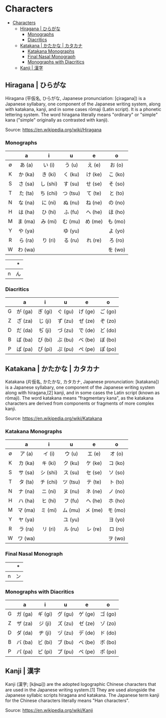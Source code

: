 # Characters

- [Characters](#characters)
  - [Hiragana | ひらがな](#hiragana--%E3%81%B2%E3%82%89%E3%81%8C%E3%81%AA)
    - [Monographs](#monographs)
    - [Diacritics](#diacritics)
  - [Katakana | かたかな | カタカナ](#katakana--%E3%81%8B%E3%81%9F%E3%81%8B%E3%81%AA--%E3%82%AB%E3%82%BF%E3%82%AB%E3%83%8A)
    - [Katakana Monographs](#katakana-monographs)
    - [Final Nasal Monograph](#final-nasal-monograph)
    - [Monographs with Diacritics](#monographs-with-diacritics)
  - [Kanji | 漢字](#kanji--%E6%BC%A2%E5%AD%97)

## Hiragana | ひらがな

Hiragana (平仮名, ひらがな, Japanese pronunciation: [çiɾaɡana]) is a Japanese syllabary, one component of the Japanese writing system, along with katakana, kanji, and in some cases rōmaji (Latin script). It is a phonetic lettering system. The word hiragana literally means "ordinary" or "simple" kana ("simple" originally as contrasted with kanji).

Source: <https://en.wikipedia.org/wiki/Hiragana>

### Monographs

| | a | i | u | e | o |
|:---:|:---:|:---:|:---:|:---:|:---:|
| ∅ | あ (a) | い (i) | う (u) | え (e) | お (o) |
| K | か (ka) | き (ki) | く (ku) | け (ke) | こ (ko) |
| S | さ (sa) | し (shi) | す (su) | せ (se) | そ (so) |
| T | た (ta) | ち (chi) | つ (tsu) | て (te) | と (to) |
| N | な (na) | に (ni) | ぬ (nu) | ね (ne) | の (no) |
| H | は (ha) | ひ (hi) | ふ (fu) | へ (he) | ほ (ho) |
| M | ま (ma) | み (mi) | む (mu) | め (me) | も (mo) |
| Y | や (ya) |  | ゆ (yu) |  | よ (yo) |
| R | ら (ra) | り (ri) | る (ru) | れ (re) | ろ (ro) |
| W | わ (wa) |  |  |  | を (wo) |

| | * |
|:---:|:---:|
| n | ん |

### Diacritics

| | a | i | u | e | o |
|:---:|:---:|:---:|:---:|:---:|:---:|
| G | が (ga) | ぎ (gi) | ぐ (gu) | げ (ge) | ご (go) |
| Z | ざ (za) | じ (ji) | ず (zu) | ぜ (ze) | ぞ (zo) |
| D | だ (da) | ぢ (ji) | づ (zu) | で (de) | ど (do) |
| B | ば (ba) | び (bi) | ぶ (bu) | べ (be) | ぼ (bo) |
| P | ぱ (pa) | ぴ (pi) | ぷ (pu) | ぺ (pe) | ぽ (po) |

## Katakana | かたかな | カタカナ

Katakana (片仮名, かたかな, カタカナ, Japanese pronunciation: [katakana]) is a Japanese syllabary, one component of the Japanese writing system along with hiragana,[2] kanji, and in some cases the Latin script (known as rōmaji). The word katakana means "fragmentary kana", as the katakana characters are derived from components or fragments of more complex kanji.

Source: <https://en.wikipedia.org/wiki/Katakana>

### Katakana Monographs

| | a | i | u | e | o |
|:---:|:---:|:---:|:---:|:---:|:---:|
| ∅ | ア (a) | イ (i) | ウ (u) | エ (e) | オ (o) |
| K | カ (ka) | キ (ki) | ク (ku) | ケ (ke) | コ (ko) |
| S | サ (sa) | シ (shi) | ス (su) | セ (se) | ソ (so) |
| T | タ (ta) | チ (chi) | ツ (tsu) | テ (te) | ト (to) |
| N | ナ (na) | ニ (ni) | ヌ (nu) | ネ (ne) | ノ (no) |
| H | ハ (ha) | ヒ (hi) | フ (fu) | ヘ (he) | ホ (ho) |
| M | マ (ma) | ミ (mi) | ム (mu) | メ (me) | モ (mo) |
| Y | ヤ (ya) |  | ユ (yu) |  | ヨ (yo) |
| R | ラ (ra) | リ (ri) | ル (ru) | レ (re) | ロ (ro) |
| W | ワ (wa) |  |  |  | ヲ (wo) |

### Final Nasal Monograph

| | * |
|:---:|:---:|
| n | ン |

### Monographs with Diacritics

| | a | i | u | e | o |
|:---:|:---:|:---:|:---:|:---:|:---:|
| G | ガ (ga) | ギ (gi) | グ (gu) | ゲ (ge) | ゴ (go) |
| Z | ザ (za) | ジ (ji) | ズ (zu) | ゼ (ze) | ゾ (zo) |
| D | ダ (da) | ヂ (ji) | ヅ (zu) | デ (de) | ド (do) |
| B | バ (ba) | ビ (bi) | ブ (bu) | ベ (be) | ボ (bo) |
| P | パ (pa) | ピ (pi) | プ (pu) | ペ (pe) | ポ (po) |

## Kanji | 漢字

Kanji (漢字; [kã̠ɴʑi]) are the adopted logographic Chinese characters that are used in the Japanese writing system.[1] They are used alongside the Japanese syllabic scripts hiragana and katakana. The Japanese term kanji for the Chinese characters literally means "Han characters".

Source: <https://en.wikipedia.org/wiki/Kanji>